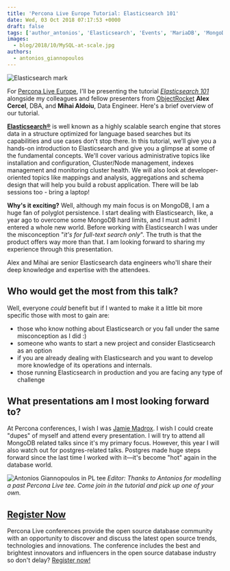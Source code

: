 ```yaml
---
title: 'Percona Live Europe Tutorial: Elasticsearch 101'
date: Wed, 03 Oct 2018 07:17:53 +0000
draft: false
tags: ['author_antonios', 'Elasticsearch', 'Events', 'MariaDB', 'MongoDB', 'MySQL', 'Percona Live Europe 2018', 'Tools', 'tutorial']
images:
  - blog/2018/10/MySQL-at-scale.jpg
authors:
  - antonios_giannopoulos
---
```


![Elasticsearch mark](blog/2018/10/elasticsearch-mark.png)

For [Percona Live Europe](https://www.percona.com/live/e18/), I'll be presenting the tutorial [_Elasticsearch 101_](https://www.percona.com/live/e18/sessions/elasticsearch-101) alongside my colleagues and fellow presenters from [ObjectRocket](https://www.objectrocket.com/) **Alex Cercel**, DBA, and **Mihai Aldoiu**, Data Engineer. Here's a brief overview of our tutorial. 

[**Elasticsearch®**](https://www.elastic.co/) is well known as a highly scalable search engine that stores data in a structure optimized for language based searches but its capabilities and use cases don’t stop there. In this tutorial, we’ll give you a hands-on introduction to Elasticsearch and give you a glimpse at some of the fundamental concepts. We'll cover various administrative topics like installation and configuration, Cluster/Node management, indexes management and monitoring cluster health. We will also look at developer-oriented topics like mappings and analysis, aggregations and schema design that will help you build a robust application. There will be lab sessions too - bring a laptop! 

**Why's it exciting?** Well, although my main focus is on MongoDB, I am a huge fan of polyglot persistence. I start dealing with Elasticsearch, like, a year ago to overcome some MongoDB hard limits, and I must admit I entered a whole new world. Before working with Elasticsearch I was under the misconception "_it's for full-text search only_". The truth is that the product offers way more than that. I am looking forward to sharing my experience through this presentation. 

Alex and Mihai are senior Elasticsearch data engineers who'll share their deep knowledge and expertise with the attendees.

Who would get the most from this talk?
--------------------------------------

Well, everyone _could_ benefit but if I wanted to make it a little bit more specific those with most to gain are:

*   those who know nothing about Elasticsearch or you fall under the same misconception as I did :)
*   someone who wants to start a new project and consider Elasticsearch as an option
*   if you are already dealing with Elasticsearch and you want to develop more knowledge of its operations and internals.
*   those running Elasticsearch in production and you are facing any type of challenge

What presentations am I most looking forward to?
------------------------------------------------

At Percona conferences, I wish I was [Jamie Madrox](https://en.wikipedia.org/wiki/Jamie_Madrox). I wish I could create "dupes" of myself and attend every presentation. I will try to attend all MongoDB related talks since it's my primary focus. However, this year I will also watch out for postgres-related talks. Postgres made huge steps forward since the last time I worked with it—it's become "hot" again in the database world.  

![Antonios Giannopoulos in PL tee](blog/2018/10/Antonios.jpeg) 
_Editor: Thanks to Antonios for modelling a past Percona Live tee. Come join in the tutorial and pick up one of your own._ 

[Register Now](https://www.percona.com/live/e18/)
-------------------------------------------------

Percona Live conferences provide the open source database community with an opportunity to discover and discuss the latest open source trends, technologies and innovations. The conference includes the best and brightest innovators and influencers in the open source database industry so don't delay? [Register now!](https://www.percona.com/live/e18/)